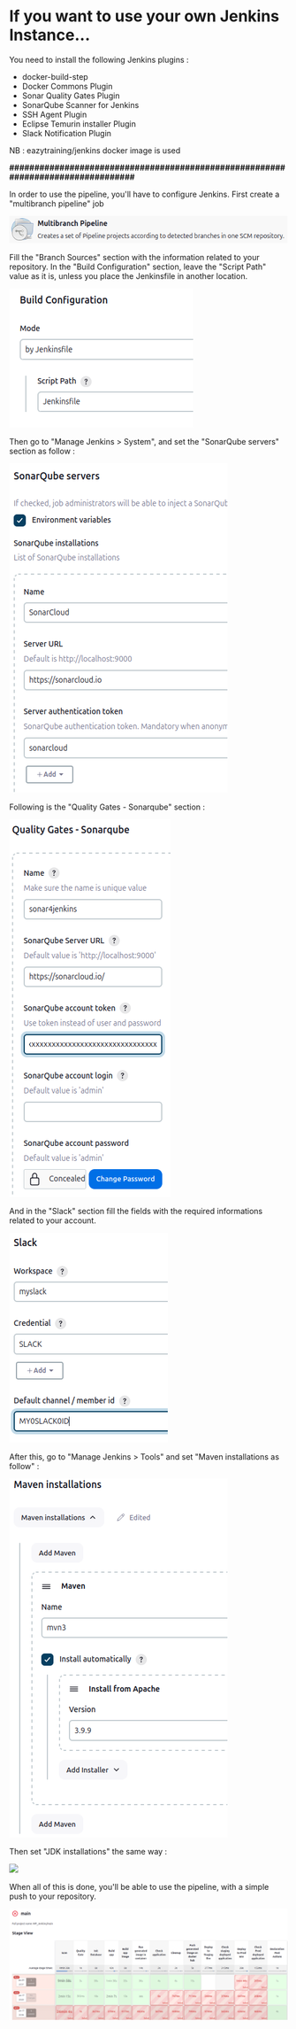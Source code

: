 # If you want to use your own Jenkins Instance...

You need to install the following Jenkins plugins :

- docker-build-step
- Docker Commons Plugin
- Sonar Quality Gates Plugin
- SonarQube Scanner for Jenkins
- SSH Agent Plugin
- Eclipse Temurin installer Plugin
- Slack Notification Plugin

NB : eazytraining/jenkins docker image is used

**################################################################################**

In order to use the pipeline, you'll have to configure Jenkins.
First create a "multibranch pipeline" job

![](images/job.png)

Fill the "Branch Sources" section with the information related to your repository. In the "Build Configuration" section, leave the "Script Path" value as it is, unless you place the Jenkinsfile in another location.

![](images/jfile.png)

Then go to "Manage Jenkins > System", and set the "SonarQube servers" section as follow :

![](images/sonar.png)

Following is the "Quality Gates - Sonarqube" section :

![](images/gates.png)

And in the "Slack" section fill the fields with the required informations related to your account.

![](images/slack.png)

After this, go to "Manage Jenkins > Tools" and set "Maven installations as follow" :

![](images/mvn_bin.png)

Then set "JDK installations" the same way :

![](images/ava_bin.png)

When all of this is done, you'll be able to use the pipeline, with a simple push to your repository.

![](images/pipeline.png)
